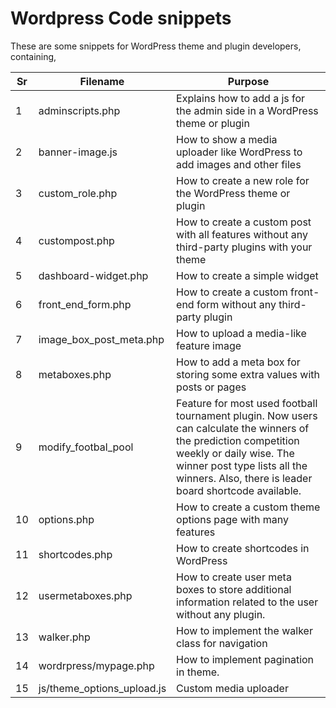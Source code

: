 # Wordpress Code snippets
These are some snippets for WordPress theme and plugin developers, containing,

Sr|Filename|Purpose
---|---|---
1|adminscripts.php|Explains how to add a js for the admin side in a WordPress theme or plugin
2|banner-image.js| How to show a media uploader like WordPress to add images and other files
3|custom_role.php| How to create a new role for the WordPress theme or plugin
4|custompost.php| How to create a custom post with all features without any third-party plugins with your theme
5|dashboard-widget.php| How to create a simple widget
6|front_end_form.php|How to create a custom front-end form without any third-party plugin
7|image_box_post_meta.php|How to upload a media-like feature image 
8|metaboxes.php|How to add a meta box for storing some extra values with posts or pages
9|modify_footbal_pool| Feature for most used football tournament plugin. Now users can calculate the winners of the prediction competition weekly or daily wise. The winner post type lists all the winners. Also, there is leader board shortcode available.
10|options.php|How to create a custom theme options page with many features
11|shortcodes.php|How to create shortcodes in WordPress
12|usermetaboxes.php|How to create user meta boxes to store additional information related to the user without any plugin.
13|walker.php|How to implement the walker class for navigation
14|wordrpress/mypage.php|How to implement pagination in theme.
15|js/theme_options_upload.js|Custom media uploader


